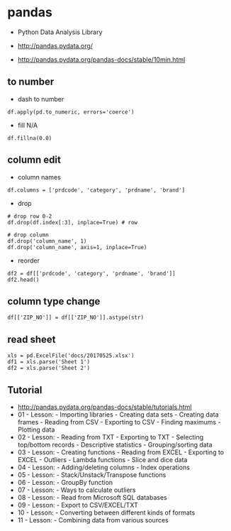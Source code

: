 # pandas
* Python Data Analysis Library
* http://pandas.pydata.org/

* http://pandas.pydata.org/pandas-docs/stable/10min.html

## to number
* dash to number
```
df.apply(pd.to_numeric, errors='coerce')
```
* fill N/A
```
df.fillna(0.0)
```

## column edit
* column names

```
df.columns = ['prdcode', 'category', 'prdname', 'brand']
```

* drop

```
# drop row 0-2
df.drop(df.index[:3], inplace=True) # row

# drop column
df.drop('column_name', 1)
df.drop('column_name', axis=1, inplace=True)
```

* reorder

```
df2 = df[['prdcode', 'category', 'prdname', 'brand']]
df2.head()
```

## column type change

```
df[['ZIP_NO']] = df[['ZIP_NO']].astype(str)
```

## read sheet
```
xls = pd.ExcelFile('docs/20170525.xlsx')
df1 = xls.parse('Sheet 1')
df2 = xls.parse('Sheet 2')
```

## Tutorial
* http://pandas.pydata.org/pandas-docs/stable/tutorials.html
* 01 - Lesson: - Importing libraries - Creating data sets - Creating data frames - Reading from CSV - Exporting to CSV - Finding maximums - Plotting data
* 02 - Lesson: - Reading from TXT - Exporting to TXT - Selecting top/bottom records - Descriptive statistics - Grouping/sorting data
* 03 - Lesson: - Creating functions - Reading from EXCEL - Exporting to EXCEL - Outliers - Lambda functions - Slice and dice data
* 04 - Lesson: - Adding/deleting columns - Index operations
* 05 - Lesson: - Stack/Unstack/Transpose functions
* 06 - Lesson: - GroupBy function
* 07 - Lesson: - Ways to calculate outliers
* 08 - Lesson: - Read from Microsoft SQL databases
* 09 - Lesson: - Export to CSV/EXCEL/TXT
* 10 - Lesson: - Converting between different kinds of formats
* 11 - Lesson: - Combining data from various sources

